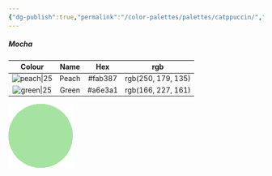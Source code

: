 ```yaml
---
{"dg-publish":true,"permalink":"/color-palettes/palettes/catppuccin/","noteIcon":""}
---
```


##### Mocha
| **Colour** | **Name** | **Hex** | **rgb** |
| :----: | :----: | :----: | :----: |
| ![peach\|25](https://imgur.com/eUkQCok.png) | Peach | #fab387 | rgb(250, 179, 135) |
| ![green\|25](https://imgur.com/nG7pgUE.png) | Green | #a6e3a1 | rgb(166, 227, 161) |

![green\|25](https://raw.githubusercontent.com/astonish-g/garo-notes/main/image-sources/color-palettes/catppuccin/mocha/mocha_green.png)

